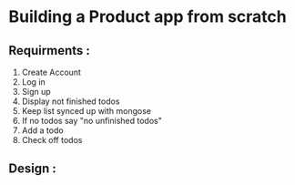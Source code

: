 # Building a Product app from scratch

## Requirments :
 1. Create Account
 2. Log in
 3. Sign up
 4. Display not finished todos
 5. Keep list synced up with mongose 
 6. If no todos say "no unfinished todos"
 7. Add a todo
 8. Check off todos

## Design :